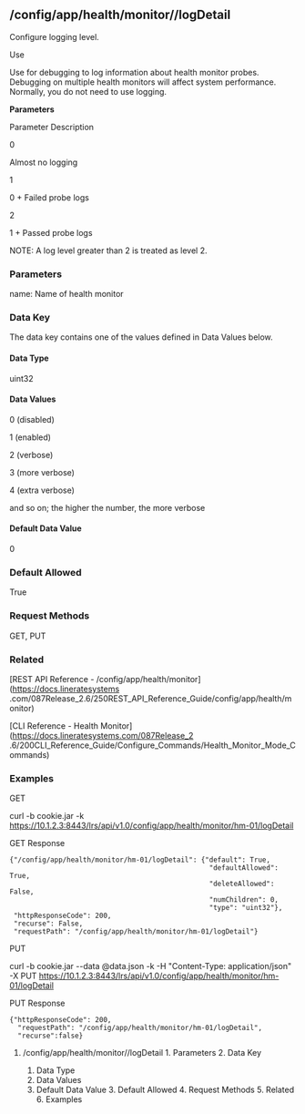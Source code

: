 ## /config/app/health/monitor/<name>/logDetail

Configure logging level.

Use

Use for debugging to log information about health monitor probes. Debugging on
multiple health monitors will affect system performance. Normally, you do not
need to use logging.

**Parameters**

Parameter Description

0

Almost no logging

1

0 + Failed probe logs

2

1 + Passed probe logs

NOTE: A log level greater than 2 is treated as level 2.

### Parameters

name: Name of health monitor

### Data Key

The data key contains one of the values defined in Data Values below.

#### Data Type

uint32

#### Data Values

0 (disabled)

1 (enabled)

2 (verbose)

3 (more verbose)

4 (extra verbose)

and so on; the higher the number, the more verbose

#### Default Data Value

0

### Default Allowed

True

### Request Methods

GET, PUT

### Related

[REST API Reference - /config/app/health/monitor](https://docs.lineratesystems
.com/087Release_2.6/250REST_API_Reference_Guide/config/app/health/monitor)

[CLI Reference - Health Monitor](https://docs.lineratesystems.com/087Release_2
.6/200CLI_Reference_Guide/Configure_Commands/Health_Monitor_Mode_Commands)

### Examples

GET

curl -b cookie.jar -k
https://10.1.2.3:8443/lrs/api/v1.0/config/app/health/monitor/hm-01/logDetail

GET Response

    
    {"/config/app/health/monitor/hm-01/logDetail": {"default": True,
                                                     "defaultAllowed": True,
                                                     "deleteAllowed": False,
                                                     "numChildren": 0,
                                                     "type": "uint32"},
     "httpResponseCode": 200,
     "recurse": False,
     "requestPath": "/config/app/health/monitor/hm-01/logDetail"}
    

PUT

curl -b cookie.jar --data @data.json -k -H "Content-Type: application/json" -X
PUT
https://10.1.2.3:8443/lrs/api/v1.0/config/app/health/monitor/hm-01/logDetail

PUT Response

    
    {"httpResponseCode": 200,
      "requestPath": "/config/app/health/monitor/hm-01/logDetail",
      "recurse":false}

  1. /config/app/health/monitor/<name>/logDetail
    1. Parameters
    2. Data Key
      1. Data Type
      2. Data Values
      3. Default Data Value
    3. Default Allowed
    4. Request Methods
    5. Related
    6. Examples


